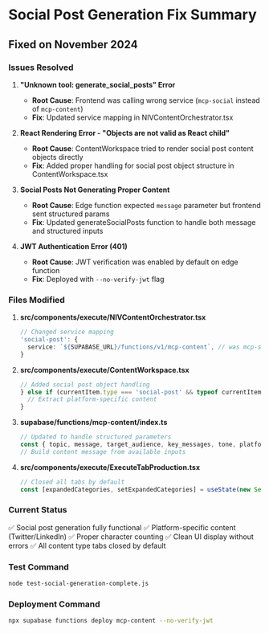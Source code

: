 # Social Post Generation Fix Summary
## Fixed on November 2024

### Issues Resolved

1. **"Unknown tool: generate_social_posts" Error**
   - **Root Cause**: Frontend was calling wrong service (`mcp-social` instead of `mcp-content`)
   - **Fix**: Updated service mapping in NIVContentOrchestrator.tsx

2. **React Rendering Error - "Objects are not valid as React child"**
   - **Root Cause**: ContentWorkspace tried to render social post content objects directly
   - **Fix**: Added proper handling for social post object structure in ContentWorkspace.tsx

3. **Social Posts Not Generating Proper Content**
   - **Root Cause**: Edge function expected `message` parameter but frontend sent structured params
   - **Fix**: Updated generateSocialPosts function to handle both message and structured inputs

4. **JWT Authentication Error (401)**
   - **Root Cause**: JWT verification was enabled by default on edge function
   - **Fix**: Deployed with `--no-verify-jwt` flag

### Files Modified

1. **src/components/execute/NIVContentOrchestrator.tsx**
   ```typescript
   // Changed service mapping
   'social-post': {
     service: `${SUPABASE_URL}/functions/v1/mcp-content`, // was mcp-social
   }
   ```

2. **src/components/execute/ContentWorkspace.tsx**
   ```typescript
   // Added social post object handling
   } else if (currentItem.type === 'social-post' && typeof currentItem.content === 'object') {
     // Extract platform-specific content
   }
   ```

3. **supabase/functions/mcp-content/index.ts**
   ```typescript
   // Updated to handle structured parameters
   const { topic, message, target_audience, key_messages, tone, platforms } = args;
   // Build content message from available inputs
   ```

4. **src/components/execute/ExecuteTabProduction.tsx**
   ```typescript
   // Closed all tabs by default
   const [expandedCategories, setExpandedCategories] = useState(new Set<string>())
   ```

### Current Status
✅ Social post generation fully functional
✅ Platform-specific content (Twitter/LinkedIn)
✅ Proper character counting
✅ Clean UI display without errors
✅ All content type tabs closed by default

### Test Command
```bash
node test-social-generation-complete.js
```

### Deployment Command
```bash
npx supabase functions deploy mcp-content --no-verify-jwt
```